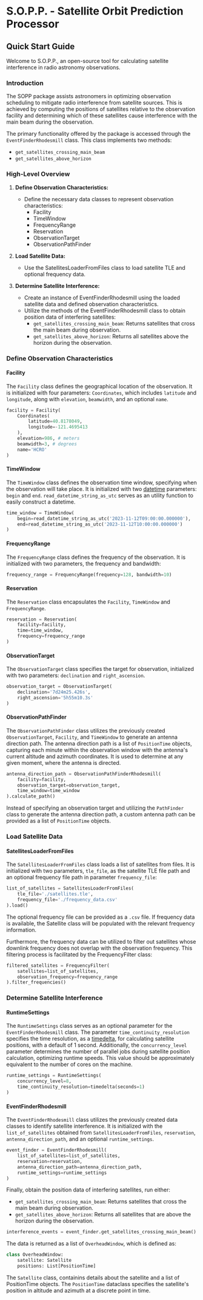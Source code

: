 # S.O.P.P. - Satellite Orbit Prediction Processor

## Quick Start Guide

Welcome to S.O.P.P., an open-source tool for calculating satellite interference in radio astronomy observations.

### Introduction

The SOPP package assists astronomers in optimizing observation scheduling to mitigate radio interference from satellite sources. This is achieved by computing the positions of satellites relative to the observation facility and determining which of these satellites cause interference with the main beam during the observation.

The primary functionality offered by the package is accessed through the `EventFinderRhodesmill` class. This class implements two methods:

- `get_satellites_crossing_main_beam`
- `get_satellites_above_horizon`

### High-Level Overview

1. **Define Observation Characteristics:**
   - Define the necessary data classes to represent observation characteristics:
     - Facility
     - TimeWindow
     - FrequencyRange
     - Reservation
     - ObservationTarget
     - ObservationPathFinder

2. **Load Satellite Data:**
   - Use the SatellitesLoaderFromFiles class to load satellite TLE and optional frequency data.

3. **Determine Satellite Interference:**
   - Create an instance of EventFinderRhodesmill using the loaded satellite data and defined observation characteristics.
   - Utilize the methods of the EventFinderRhodesmill class to obtain position data of interfering satellites:
     - `get_satellites_crossing_main_beam`: Returns satellites that cross the main beam during observation.
     - `get_satellites_above_horizon`: Returns all satellites above the horizon during the observation.

### Define Observation Characteristics

#### Facility

The `Facility` class defines the geographical location of the observation. It is initialized with four parameters: `Coordinates`, which includes `latitude` and `longitude`, along with `elevation`, `beamwidth`, and an optional `name`.

```python
facility = Facility(
    Coordinates(
        latitude=40.8178049,
        longitude=-121.4695413
    ),
    elevation=986, # meters
    beamwidth=3, # degrees
    name='HCRO'
)
```

#### TimeWindow

The `TimeWindow` class defines the observation time window, specifying when the observation will take place. It is initialized with two [datetime](https://docs.python.org/3/library/datetime.html) parameters: `begin` and `end`. `read_datetime_string_as_utc` serves as an utility function to easily construct a datetime.

```python
time_window = TimeWindow(
    begin=read_datetime_string_as_utc('2023-11-12T09:00:00.000000'),
    end=read_datetime_string_as_utc('2023-11-12T10:00:00.000000')
)
```

#### FrequencyRange

The `FrequencyRange` class defines the frequency of the observation. It is initialized with two parameters, the frequency and bandwidth:

```python
frequency_range = FrequencyRange(frequency=128, bandwidth=10)
```

#### Reservation

The `Reservation` class encapsulates the `Facility`, `TimeWindow` and `FrequencyRange`. 

```python
reservation = Reservation(
    facility=facility,
    time=time_window,
    frequency=frequency_range
)
```

#### ObservationTarget

The `ObservationTarget` class specifies the target for observation, initialized with two parameters: `declination` and `right_ascension`.

```python
observation_target = ObservationTarget(
    declination='7d24m25.426s',
    right_ascension='5h55m10.3s'
)
```

#### ObservationPathFinder

The `ObservationPathFinder` class utilizes the previously created `ObservationTarget`, `Facility`, and `TimeWindow` to generate an antenna direction path. The antenna direction path is a list of `PositionTime` objects, capturing each minute within the observation window with the antenna's current altitude and azimuth coordinates. It is used to determine at any given moment, where the antenna is directed.

```python
antenna_direction_path = ObservationPathFinderRhodesmill(
    facility=facility,
    observation_target=observation_target,
    time_window=time_window
).calculate_path()
```
Instead of specifying an observation target and utilizing the `PathFinder` class to generate the antenna direction path, a custom antenna path can be provided as a list of `PositionTime` objects.

### Load Satellite Data

#### SatellitesLoaderFromFiles

The `SatellitesLoaderFromFiles` class loads a list of satellites from files. It is initialized with two parameters, `tle_file`, as the satellite TLE file path and an optional frequency file path in parameter `frequency_file`:

```python
list_of_satellites = SatellitesLoaderFromFiles(
    tle_file='./satellites.tle',
    frequency_file='./frequency_data.csv'
).load()
```

The optional frequency file can be provided as a `.csv` file. If frequency data is available, the Satellite class will be populated with the relevant frequency information.

Furthermore, the frequency data can be utilized to filter out satellites whose downlink frequency does not overlap with the observation frequency. This filtering process is facilitated by the FrequencyFilter class:

```python
filtered_satellites = FrequencyFilter(
    satellites=list_of_satellites,
    observation_frequency=frequency_range
).filter_frequencies()
```

### Determine Satellite Interference

#### RuntimeSettings

The `RuntimeSettings` class serves as an optional parameter for the `EventFinderRhodesmill` class. The parameter `time_continuity_resolution` specifies the time resolution, as a [timedelta](https://docs.python.org/3/library/datetime.html#timedelta-objects), for calculating satellite positions, with a default of 1 second. Additionally, the `concurrency_level` parameter determines the number of parallel jobs during satellite position calculation, optimizing runtime speeds. This value should be approximately equivalent to the number of cores on the machine.

```python
runtime_settings = RuntimeSettings(
    concurrency_level=8,
    time_continuity_resolution=timedelta(seconds=1)
)
```

#### EventFinderRhodesmill

The `EventFinderRhodesmill` class utilizes the previously created data classes to identify satellite interference. It is initialized with the `list_of_satellites` obtained from `SatellitesLoaderFromFiles`, `reservation`, `antenna_direction_path`, and an optional `runtime_settings`.

```python
event_finder = EventFinderRhodesmill(
    list_of_satellites=list_of_satellites,
    reservation=reservation,
    antenna_direction_path=antenna_direction_path,
    runtime_settings=runtime_settings
)
```

Finally, obtain the position data of interfering satellites, run either:

- `get_satellites_crossing_main_beam`: Returns satellites that cross the main beam during observation.
- `get_satellites_above_horizon`: Returns all satellites that are above the horizon during the observation.

```python
interference_events = event_finder.get_satellites_crossing_main_beam()
```

The data is returned as a list of `OverheadWindow`, which is defined as:

```python
class OverheadWindow:
    satellite: Satellite
    positions: List[PositionTime]
```
The `Satellite` class, containins details about the satellite and a list of PositionTime objects. The `PositionTime` dataclass specifies the satellite's position in altitude and azimuth at a discrete point in time.
